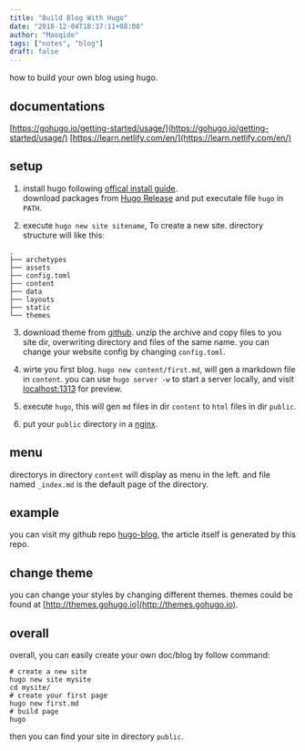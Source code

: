 ```yaml
---
title: "Build Blog With Hugo"
date: "2018-12-04T18:37:11+08:00"
author: "Maoqide"
tags: ["notes", "blog"]
draft: false
---
```


how to build your own blog using hugo.    
<!--more--> 

## documentations
[https://gohugo.io/getting-started/usage/](https://gohugo.io/getting-started/usage/)
[https://learn.netlify.com/en/](https://learn.netlify.com/en/)

## setup
1. install hugo following [offical install guide](https://gohugo.io/getting-started/installing/).    
	download packages from [Hugo Release](https://github.com/gohugoio/hugo/releases) and put executale file `hugo` in `PATH`.

2. execute `hugo new site sitename`, To create a new site. directory structure will like this:     
```
.
├── archetypes
├── assets
├── config.toml
├── content
├── data
├── layouts
├── static
└── themes
```

3. download theme from [github](https://github.com/matcornic/hugo-theme-learn/archive/master.zip). unzip the archive and copy files to you site dir, overwriting directory and files of the same name. you can change your website config by changing `config.toml`.

4. wirte you first blog. `hugo new content/first.md`, will gen a markdown file in `content`. you can use `hugo server -w` to start a server locally, and visit [localhost:1313](localhost:1313) for preview.

5. execute `hugo`, this will gen `md` files in dir `content` to `html` files in dir `public`.

6. put your `public` directory in a [nginx](https://www.nginx.com/resources/wiki/).

## menu
directorys in directory `content` will display as menu in the left. and file named `_index.md` is the default page of the directory.


## example
you can visit my github repo [hugo-blog](https://github.com/maoqide/hugo-docs), the article itself is generated by this repo.

## change theme
you can change your styles by changing different themes. themes could be found at [http://themes.gohugo.io](http://themes.gohugo.io).

## overall
overall, you can easily create your own doc/blog by follow command:
```shell
# create a new site
hugo new site mysite
cd mysite/
# create your first page
hugo new first.md
# build page
hugo
```

then you can find your site in directory `public`.